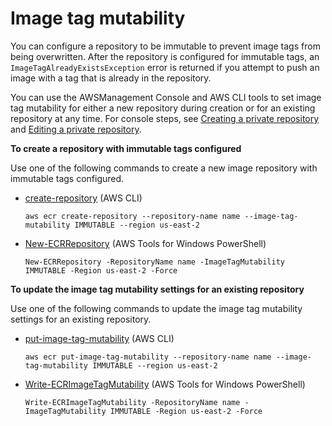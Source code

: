 # Image tag mutability<a name="image-tag-mutability"></a>

You can configure a repository to be immutable to prevent image tags from being overwritten\. After the repository is configured for immutable tags, an `ImageTagAlreadyExistsException` error is returned if you attempt to push an image with a tag that is already in the repository\.

You can use the AWSManagement Console and AWS CLI tools to set image tag mutability for either a new repository during creation or for an existing repository at any time\. For console steps, see [Creating a private repository](repository-create.md) and [Editing a private repository](repository-edit.md)\.

**To create a repository with immutable tags configured**

Use one of the following commands to create a new image repository with immutable tags configured\.
+ [create\-repository](https://docs.aws.amazon.com/cli/latest/reference/ecr/create-repository.html) \(AWS CLI\)

  ```
  aws ecr create-repository --repository-name name --image-tag-mutability IMMUTABLE --region us-east-2
  ```
+ [New\-ECRRepository](https://docs.aws.amazon.com/powershell/latest/reference/items/New-ECRRepository.html) \(AWS Tools for Windows PowerShell\)

  ```
  New-ECRRepository -RepositoryName name -ImageTagMutability IMMUTABLE -Region us-east-2 -Force
  ```

**To update the image tag mutability settings for an existing repository**

Use one of the following commands to update the image tag mutability settings for an existing repository\.
+ [put\-image\-tag\-mutability](https://docs.aws.amazon.com/cli/latest/reference/ecr/put-image-tag-mutability.html) \(AWS CLI\)

  ```
  aws ecr put-image-tag-mutability --repository-name name --image-tag-mutability IMMUTABLE --region us-east-2
  ```
+ [Write\-ECRImageTagMutability](https://docs.aws.amazon.com/powershell/latest/reference/items/Write-ECRImageTagMutability.html) \(AWS Tools for Windows PowerShell\)

  ```
  Write-ECRImageTagMutability -RepositoryName name -ImageTagMutability IMMUTABLE -Region us-east-2 -Force
  ```